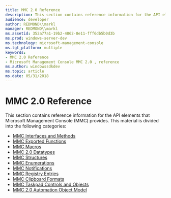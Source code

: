 ```yaml
---
title: MMC 2.0 Reference
description: This section contains reference information for the API elements that Microsoft Management Console (MMC) provides.
audience: developer
author: REDMOND\\markl
manager: REDMOND\\markl
ms.assetid: 352a77a1-19b2-4862-8e11-fff6db5b0d3b
ms.prod: windows-server-dev
ms.technology: microsoft-management-console
ms.tgt_platform: multiple
keywords:
- MMC 2.0 Reference
- Microsoft Management Console MMC 2.0 , reference
ms.author: windowssdkdev
ms.topic: article
ms.date: 05/31/2018
---
```


# MMC 2.0 Reference

This section contains reference information for the API elements that Microsoft Management Console (MMC) provides. This material is divided into the following categories:

-   [MMC Interfaces and Methods](mmc-interfaces-and-methods.md)
-   [MMC Exported Functions](mmc-exported-functions.md)
-   [MMC Macros](mmc-macros.md)
-   [MMC 2.0 Datatypes](mmc-2-0-datatypes.md)
-   [MMC Structures](console-structures.md)
-   [MMC Enumerations](mmc-enumerations.md)
-   [MMC Notifications](mmc-notifications.md)
-   [MMC Registry Entries](mmc-registry-entries.md)
-   [MMC Clipboard Formats](mmc-clipboard-formats.md)
-   [MMC Taskpad Controls and Objects](mmc-taskpad-controls-and-objects.md)
-   [MMC 2.0 Automation Object Model](mmc-2-0-automation-object-model.md)

 

 




